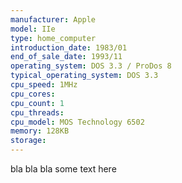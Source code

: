 ```yaml
---
manufacturer: Apple
model: IIe
type: home_computer
introduction_date: 1983/01
end_of_sale_date: 1993/11
operating_system: DOS 3.3 / ProDos 8
typical_operating_system: DOS 3.3
cpu_speed: 1MHz
cpu_cores:
cpu_count: 1
cpu_threads:
cpu_model: MOS Technology 6502
memory: 128KB
storage:
---
```


bla bla bla some text here
